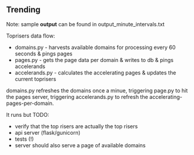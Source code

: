Trending
----------------------------------------------------------


Note: sample **output** can be found in output_minute_intervals.txt

Toprisers data flow:

* domains.py - harvests available domains for processing every 60 seconds & pings pages
* pages.py - gets the page data per domain & writes to db & pings accelerands
* accelerands.py - calculates the accelerating pages & updates the current toprisers

domains.py refreshes the domains once a minue, triggering
page.py to hit the pages server, triggering
accelerands.py to refresh the accelerating-pages-per-domain.

It runs but TODO:

* verify that the top risers are actually the top risers
* api server (flask/gunicorn)
* tests (!)
* server should also serve a page of available domains



